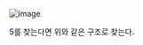 ![image](https://user-images.githubusercontent.com/50267433/138223597-ca4f33e1-047d-4983-b2c2-03544853ced5.png)

5를 찾는다면 위와 같은 구조로 찾는다.  
